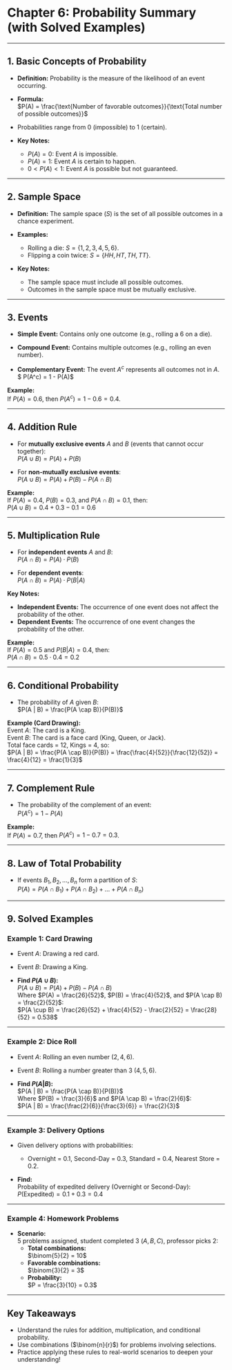 # **Chapter 6: Probability Summary (with Solved Examples)**

---

## **1. Basic Concepts of Probability**

- **Definition:** Probability is the measure of the likelihood of an event occurring.

- **Formula:**  
  $P(A) = \frac{\text{Number of favorable outcomes}}{\text{Total number of possible outcomes}}$

- Probabilities range from $0$ (impossible) to $1$ (certain).

- **Key Notes:**  
  - $P(A) = 0$: Event $A$ is impossible.  
  - $P(A) = 1$: Event $A$ is certain to happen.  
  - $0 < P(A) < 1$: Event $A$ is possible but not guaranteed.

---

## **2. Sample Space**

- **Definition:** The sample space ($S$) is the set of all possible outcomes in a chance experiment.

- **Examples:**  
  - Rolling a die: $S = \{1, 2, 3, 4, 5, 6\}$.  
  - Flipping a coin twice: $S = \{HH, HT, TH, TT\}$.

- **Key Notes:**  
  - The sample space must include all possible outcomes.  
  - Outcomes in the sample space must be mutually exclusive.

---

## **3. Events**

- **Simple Event:** Contains only one outcome (e.g., rolling a 6 on a die).

- **Compound Event:** Contains multiple outcomes (e.g., rolling an even number).

- **Complementary Event:** The event $A^c$ represents all outcomes not in $A$.  
  $ P(A^c) = 1 - P(A)$

**Example:**  
If $P(A) = 0.6$, then $P(A^c) = 1 - 0.6 = 0.4$.

---

## **4. Addition Rule**

- For **mutually exclusive events** $A$ and $B$ (events that cannot occur together):  
  $P(A \cup B) = P(A) + P(B)$

- For **non-mutually exclusive events**:  
  $P(A \cup B) = P(A) + P(B) - P(A \cap B)$

**Example:**  
If $P(A) = 0.4$, $P(B) = 0.3$, and $P(A \cap B) = 0.1$, then:  
$P(A \cup B) = 0.4 + 0.3 - 0.1 = 0.6$

---

## **5. Multiplication Rule**

- For **independent events** $A$ and $B$:  
  $P(A \cap B) = P(A) \cdot P(B)$

- For **dependent events**:  
  $P(A \cap B) = P(A) \cdot P(B|A)$

**Key Notes:**  
- **Independent Events:** The occurrence of one event does not affect the probability of the other.  
- **Dependent Events:** The occurrence of one event changes the probability of the other.

**Example:**  
If $P(A) = 0.5$ and $P(B|A) = 0.4$, then:  
$P(A \cap B) = 0.5 \cdot 0.4 = 0.2$

---

## **6. Conditional Probability**

- The probability of $A$ given $B$:  
  $P(A | B) = \frac{P(A \cap B)}{P(B)}$

**Example (Card Drawing):**  
Event $A$: The card is a King.  
Event $B$: The card is a face card (King, Queen, or Jack).  
Total face cards = $12$, Kings = $4$, so:  
$P(A | B) = \frac{P(A \cap B)}{P(B)} = \frac{\frac{4}{52}}{\frac{12}{52}} = \frac{4}{12} = \frac{1}{3}$

---

## **7. Complement Rule**

- The probability of the complement of an event:  
  $P(A^c) = 1 - P(A)$

**Example:**  
If $P(A) = 0.7$, then $P(A^c) = 1 - 0.7 = 0.3$.

---

## **8. Law of Total Probability**

- If events $B_1, B_2, ..., B_n$ form a partition of $S$:  
  $P(A) = P(A \cap B_1) + P(A \cap B_2) + ... + P(A \cap B_n)$

---

## **9. Solved Examples**

### **Example 1: Card Drawing**

- Event $A$: Drawing a red card.  
- Event $B$: Drawing a King.  

- **Find $P(A \cup B)$:**  
  $P(A \cup B) = P(A) + P(B) - P(A \cap B)$  
  Where $P(A) = \frac{26}{52}$, $P(B) = \frac{4}{52}$, and $P(A \cap B) = \frac{2}{52}$:  
  $P(A \cup B) = \frac{26}{52} + \frac{4}{52} - \frac{2}{52} = \frac{28}{52} = 0.538$

---

### **Example 2: Dice Roll**

- Event $A$: Rolling an even number ($2, 4, 6$).  
- Event $B$: Rolling a number greater than $3$ ($4, 5, 6$).  

- **Find $P(A | B)$:**  
  $P(A | B) = \frac{P(A \cap B)}{P(B)}$  
  Where $P(B) = \frac{3}{6}$ and $P(A \cap B) = \frac{2}{6}$:  
  $P(A | B) = \frac{\frac{2}{6}}{\frac{3}{6}} = \frac{2}{3}$

---

### **Example 3: Delivery Options**

- Given delivery options with probabilities:  
  - Overnight = $0.1$, Second-Day = $0.3$, Standard = $0.4$, Nearest Store = $0.2$.  

- **Find:**  
  Probability of expedited delivery (Overnight or Second-Day):  
  $P(\text{Expedited}) = 0.1 + 0.3 = 0.4$

---

### **Example 4: Homework Problems**

- **Scenario:**  
  $5$ problems assigned, student completed $3$ ($A, B, C$), professor picks $2$:  
  - **Total combinations:**  
    $\binom{5}{2} = 10$  
  - **Favorable combinations:**  
    $\binom{3}{2} = 3$  
  - **Probability:**  
    $P = \frac{3}{10} = 0.3$

---

## **Key Takeaways**

- Understand the rules for addition, multiplication, and conditional probability.  
- Use combinations ($\binom{n}{r}$) for problems involving selections.  
- Practice applying these rules to real-world scenarios to deepen your understanding!
